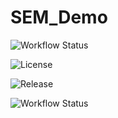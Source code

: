 # SEM_Demo

![Workflow Status](https://github.com/MinusAlgo4/sem/actions/workflows/main.yml/badge.svg)

![License](https://img.shields.io/badge/License-Apache%202.0-blue.svg)

![Release](https://img.shields.io/github/v/release/MinusAlgo4/sem?label=release)

![Workflow Status](https://github.com/MinusAlgo4/sem/actions/workflows/main.yml/badge.svg)
